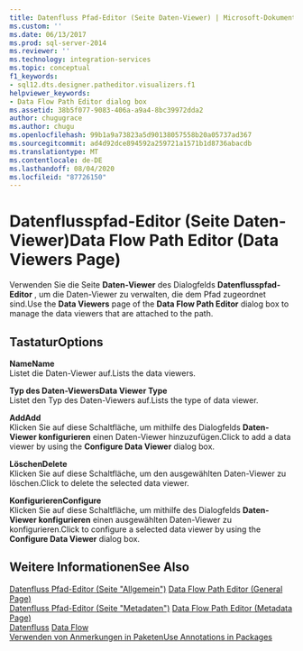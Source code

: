 ```yaml
---
title: Datenfluss Pfad-Editor (Seite Daten-Viewer) | Microsoft-Dokumentation
ms.custom: ''
ms.date: 06/13/2017
ms.prod: sql-server-2014
ms.reviewer: ''
ms.technology: integration-services
ms.topic: conceptual
f1_keywords:
- sql12.dts.designer.patheditor.visualizers.f1
helpviewer_keywords:
- Data Flow Path Editor dialog box
ms.assetid: 38b5f077-9083-406a-a9a4-8bc39972dda2
author: chugugrace
ms.author: chugu
ms.openlocfilehash: 99b1a9a73823a5d90138057558b20a05737ad367
ms.sourcegitcommit: ad4d92dce894592a259721a1571b1d8736abacdb
ms.translationtype: MT
ms.contentlocale: de-DE
ms.lasthandoff: 08/04/2020
ms.locfileid: "87726150"
---
```

# <a name="data-flow-path-editor-data-viewers-page"></a><span data-ttu-id="be2cc-102">Datenflusspfad-Editor (Seite Daten-Viewer)</span><span class="sxs-lookup"><span data-stu-id="be2cc-102">Data Flow Path Editor (Data Viewers Page)</span></span>
  <span data-ttu-id="be2cc-103">Verwenden Sie die Seite **Daten-Viewer** des Dialogfelds **Datenflusspfad-Editor** , um die Daten-Viewer zu verwalten, die dem Pfad zugeordnet sind.</span><span class="sxs-lookup"><span data-stu-id="be2cc-103">Use the **Data Viewers** page of the **Data Flow Path Editor** dialog box to manage the data viewers that are attached to the path.</span></span>  
  
## <a name="options"></a><span data-ttu-id="be2cc-104">Tastatur</span><span class="sxs-lookup"><span data-stu-id="be2cc-104">Options</span></span>  
 <span data-ttu-id="be2cc-105">**Name**</span><span class="sxs-lookup"><span data-stu-id="be2cc-105">**Name**</span></span>  
 <span data-ttu-id="be2cc-106">Listet die Daten-Viewer auf.</span><span class="sxs-lookup"><span data-stu-id="be2cc-106">Lists the data viewers.</span></span>  
  
 <span data-ttu-id="be2cc-107">**Typ des Daten-Viewers**</span><span class="sxs-lookup"><span data-stu-id="be2cc-107">**Data Viewer Type**</span></span>  
 <span data-ttu-id="be2cc-108">Listet den Typ des Daten-Viewers auf.</span><span class="sxs-lookup"><span data-stu-id="be2cc-108">Lists the type of data viewer.</span></span>  
  
 <span data-ttu-id="be2cc-109">**Add**</span><span class="sxs-lookup"><span data-stu-id="be2cc-109">**Add**</span></span>  
 <span data-ttu-id="be2cc-110">Klicken Sie auf diese Schaltfläche, um mithilfe des Dialogfelds **Daten-Viewer konfigurieren** einen Daten-Viewer hinzuzufügen.</span><span class="sxs-lookup"><span data-stu-id="be2cc-110">Click to add a data viewer by using the **Configure Data Viewer** dialog box.</span></span>  
  
 <span data-ttu-id="be2cc-111">**Löschen**</span><span class="sxs-lookup"><span data-stu-id="be2cc-111">**Delete**</span></span>  
 <span data-ttu-id="be2cc-112">Klicken Sie auf diese Schaltfläche, um den ausgewählten Daten-Viewer zu löschen.</span><span class="sxs-lookup"><span data-stu-id="be2cc-112">Click to delete the selected data viewer.</span></span>  
  
 <span data-ttu-id="be2cc-113">**Konfigurieren**</span><span class="sxs-lookup"><span data-stu-id="be2cc-113">**Configure**</span></span>  
 <span data-ttu-id="be2cc-114">Klicken Sie auf diese Schaltfläche, um mithilfe des Dialogfelds **Daten-Viewer konfigurieren** einen ausgewählten Daten-Viewer zu konfigurieren.</span><span class="sxs-lookup"><span data-stu-id="be2cc-114">Click to configure a selected data viewer by using the **Configure Data Viewer** dialog box.</span></span>  
  
## <a name="see-also"></a><span data-ttu-id="be2cc-115">Weitere Informationen</span><span class="sxs-lookup"><span data-stu-id="be2cc-115">See Also</span></span>  
 <span data-ttu-id="be2cc-116">[Datenfluss Pfad-Editor &#40;Seite "Allgemein"&#41;](general-page-of-integration-services-designers-options.md) </span><span class="sxs-lookup"><span data-stu-id="be2cc-116">[Data Flow Path Editor &#40;General Page&#41;](general-page-of-integration-services-designers-options.md) </span></span>  
 <span data-ttu-id="be2cc-117">[Datenfluss Pfad-Editor &#40;Seite "Metadaten"&#41;](../../2014/integration-services/data-flow-path-editor-metadata-page.md) </span><span class="sxs-lookup"><span data-stu-id="be2cc-117">[Data Flow Path Editor &#40;Metadata Page&#41;](../../2014/integration-services/data-flow-path-editor-metadata-page.md) </span></span>  
 <span data-ttu-id="be2cc-118">[Datenfluss](data-flow/data-flow.md) </span><span class="sxs-lookup"><span data-stu-id="be2cc-118">[Data Flow](data-flow/data-flow.md) </span></span>  
 [<span data-ttu-id="be2cc-119">Verwenden von Anmerkungen in Paketen</span><span class="sxs-lookup"><span data-stu-id="be2cc-119">Use Annotations in Packages</span></span>](use-annotations-in-packages.md)  
  
  
